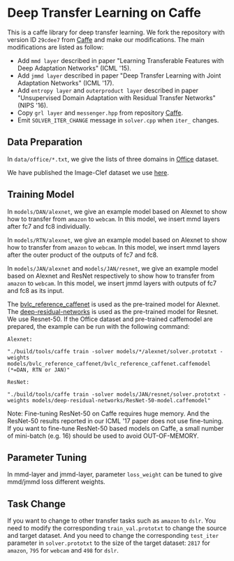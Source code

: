 # Deep Transfer Learning on Caffe

This is a caffe library for deep transfer learning. We fork the repository with version ID `29cdee7` from [Caffe](https://github.com/BVLC/caffe) and make our modifications. The main modifications are listed as follow:

- Add `mmd layer` described in paper "Learning Transferable Features with Deep Adaptation Networks" (ICML '15).
- Add `jmmd layer` described in paper "Deep Transfer Learning with Joint Adaptation Networks" (ICML '17).
- Add `entropy layer` and `outerproduct layer` described in paper "Unsupervised Domain Adaptation with Residual Transfer Networks" (NIPS '16).
- Copy `grl layer` and `messenger.hpp` from repository [Caffe](https://github.com/ddtm/caffe/tree/grl).
- Emit `SOLVER_ITER_CHANGE` message in `solver.cpp` when `iter_` changes.

Data Preparation
---------------
In `data/office/*.txt`, we give the lists of three domains in [Office](https://cs.stanford.edu/~jhoffman/domainadapt/#datasets_code) dataset.

We have published the Image-Clef dataset we use [here](https://drive.google.com/file/d/0B9kJH0-rJ2uRS3JILThaQXJhQlk/view?usp=sharing).

Training Model
---------------

In `models/DAN/alexnet`, we give an example model based on Alexnet to show how to transfer from `amazon` to `webcam`. In this model, we insert mmd layers after fc7 and fc8 individually.


In `models/RTN/alexnet`, we give an example model based on Alexnet to show how to transfer from `amazon` to `webcam`. In this model, we insert mmd layers after the outer product of the outputs of fc7 and fc8.

In `models/JAN/alexnet` and `models/JAN/resnet`, we give an example model based on Alexnet and ResNet respectively to show how to transfer from `amazon` to `webcam`. In this model, we insert jmmd layers with outputs of fc7 and fc8 as its input.

The [bvlc\_reference\_caffenet](http://dl.caffe.berkeleyvision.org/bvlc_reference_caffenet.caffemodel) is used as the pre-trained model for Alexnet. The [deep-residual-networks](https://github.com/KaimingHe/deep-residual-networks) is used as the pre-trained model for Resnet. We use Resnet-50. If the Office dataset and pre-trained caffemodel are prepared, the example can be run with the following command:
```
Alexnet:

"./build/tools/caffe train -solver models/*/alexnet/solver.prototxt -weights models/bvlc_reference_caffenet/bvlc_reference_caffenet.caffemodel (*=DAN, RTN or JAN)"
```
```
ResNet:

"./build/tools/caffe train -solver models/JAN/resnet/solver.prototxt -weights models/deep-residual-networks/ResNet-50-model.caffemodel"
```

Note: Fine-tuning ResNet-50 on Caffe requires huge memory. And the ResNet-50 results reported in our ICML '17 paper does not use fine-tuning. If you want to fine-tune ResNet-50 based models on Caffe, a small number of mini-batch (e.g. 16) should be used to avoid OUT-OF-MEMORY.

Parameter Tuning
---------------
In mmd-layer and jmmd-layer, parameter `loss_weight` can be tuned to give mmd/jmmd loss different weights.

Task Change
---------------
If you want to change to other transfer tasks such as `amazon` to `dslr`. You need to modify the corresponding `train_val.prototxt` to change the source and target dataset. And you need to change the corresponding `test_iter` parameter in `solver.prototxt` to the size of the target dataset: `2817` for `amazon`, `795` for `webcam` and `498` for `dslr`. 
